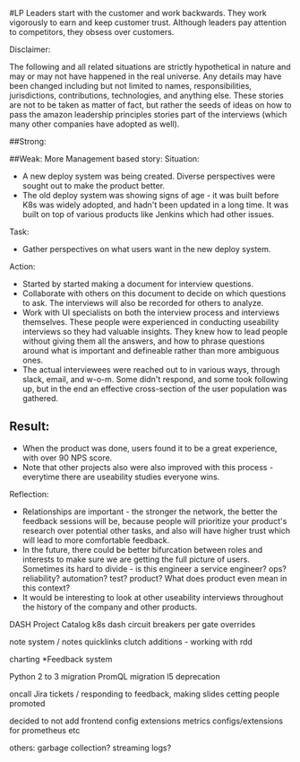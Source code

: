 
#LP
Leaders start with the customer and work backwards. They work vigorously to earn and keep customer trust. Although leaders pay attention to competitors, they obsess over customers.


Disclaimer:

The following and all related situations are strictly hypothetical in nature and may or may not have happened in the real universe. Any details may have been changed including but not limited to names, responsibilities, jurisdictions, contributions, technologies, and anything else. These stories are not to be taken as matter of fact, but rather the seeds of ideas on how to pass the amazon leadership principles stories part of the interviews (which many other companies have adopted as well).

##Strong:

##Weak:
More Management based story:
Situation:
- A new deploy system was being created. Diverse perspectives were sought out to make the product better.
- The old deploy system was showing signs of age - it was built before K8s was widely adopted, and hadn't been updated in a long time. It was built on top of various products like Jenkins which had other issues.
  
Task:
- Gather perspectives on what users want in the new deploy system.

Action:
- Started by started making a document for interview questions.
- Collaborate with others on this document to decide on which questions to ask. The interviews will also be recorded for others to analyze.
- Work with UI specialists on both the interview process and interviews themselves. These people were experienced in conducting useability interviews so they had valuable insights. They knew how to lead people without giving them all the answers, and how to phrase questions around what is important and defineable rather than more ambiguous ones.
- The actual interviewees were reached out to in various ways, through slack, email, and w-o-m. Some didn't respond, and some took following up, but in the end an effective cross-section of the user population was gathered.

Result:
- 
- When the product was done, users found it to be a great experience, with over 90 NPS score.
- Note that other projects also were also improved with this process - everytime there are useability studies everyone wins.

Reflection:

- Relationships are important - the stronger the network, the better the feedback sessions will be, because people will prioritize your product's research over potential other tasks, and also will have higher trust which will lead to more comfortable feedback.
- In the future, there could be better bifurcation between roles and interests to make sure we are getting the full picture of users. Sometimes its hard to divide - is this engineer a service engineer? ops? reliability? automation? test? product? What does product even mean in this context?
- It would be interesting to look at other useability interviews throughout the history of the company and other products.





DASH
Project Catalog
k8s dash
circuit breakers
per gate overrides

note system / notes
quicklinks
clutch additions - working with rdd

charting
*Feedback system

Python 2 to 3 migration
PromQL migration
l5 deprecation

oncall
Jira tickets / responding to feedback, making slides
cetting people promoted

decided to not add frontend config extensions
metrics configs/extensions for prometheus etc

others:
garbage collection?
streaming logs?
